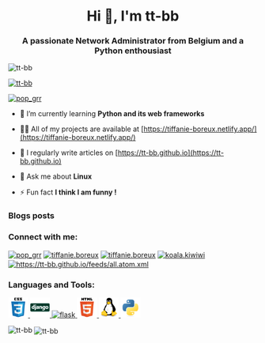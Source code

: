 <h1 align="center">Hi 👋, I'm tt-bb</h1>
<h3 align="center">A passionate Network Administrator from Belgium and a Python enthousiast</h3>

<p align="left"> <img src="https://komarev.com/ghpvc/?username=tt-bb&label=Profile%20views&color=4caf4f&style=flat" alt="tt-bb" /> </p>

<p align="left"> <a href="https://github.com/ryo-ma/github-profile-trophy"><img src="https://github-profile-trophy.vercel.app/?username=tt-bb" alt="tt-bb" /></a> </p>

<p align="left"> <a href="https://twitter.com/pop_grr" target="blank"><img src="https://img.shields.io/twitter/follow/pop_grr?logo=twitter&style=for-the-badge" alt="pop_grr" /></a> </p>

- 🌱 I’m currently learning **Python and its web frameworks**

- 👨‍💻 All of my projects are available at [https://tiffanie-boreux.netlify.app/](https://tiffanie-boreux.netlify.app/)

- 📝 I regularly write articles on [https://tt-bb.github.io](https://tt-bb.github.io)

- 💬 Ask me about **Linux**

- ⚡ Fun fact **I think I am funny !**

### Blogs posts
<!-- BLOG-POST-LIST:START -->
<!-- BLOG-POST-LIST:END -->

<h3 align="left">Connect with me:</h3>
<p align="left">
<a href="https://twitter.com/pop_grr" target="blank"><img align="center" src="https://raw.githubusercontent.com/rahuldkjain/github-profile-readme-generator/master/src/images/icons/Social/twitter.svg" alt="pop_grr" height="30" width="40" /></a>
<a href="https://linkedin.com/in/tiffanie.boreux" target="blank"><img align="center" src="https://raw.githubusercontent.com/rahuldkjain/github-profile-readme-generator/master/src/images/icons/Social/linked-in-alt.svg" alt="tiffanie.boreux" height="30" width="40" /></a>
<a href="https://fb.com/tiffanie.boreux" target="blank"><img align="center" src="https://raw.githubusercontent.com/rahuldkjain/github-profile-readme-generator/master/src/images/icons/Social/facebook.svg" alt="tiffanie.boreux" height="30" width="40" /></a>
<a href="https://instagram.com/koala.kiwiwi" target="blank"><img align="center" src="https://raw.githubusercontent.com/rahuldkjain/github-profile-readme-generator/master/src/images/icons/Social/instagram.svg" alt="koala.kiwiwi" height="30" width="40" /></a>
<a href="/https://tt-bb.github.io/feeds/all.atom.xml" target="blank"><img align="center" src="https://raw.githubusercontent.com/rahuldkjain/github-profile-readme-generator/master/src/images/icons/Social/rss.svg" alt="https://tt-bb.github.io/feeds/all.atom.xml" height="30" width="40" /></a>
</p>

<h3 align="left">Languages and Tools:</h3>
<p align="left"> <a href="https://www.w3schools.com/css/" target="_blank" rel="noreferrer"> <img src="https://raw.githubusercontent.com/devicons/devicon/master/icons/css3/css3-original-wordmark.svg" alt="css3" width="40" height="40"/> </a> <a href="https://www.djangoproject.com/" target="_blank" rel="noreferrer"> <img src="https://raw.githubusercontent.com/devicons/devicon/master/icons/django/django-original.svg" alt="django" width="40" height="40"/> </a> <a href="https://flask.palletsprojects.com/" target="_blank" rel="noreferrer"> <img src="https://www.vectorlogo.zone/logos/pocoo_flask/pocoo_flask-icon.svg" alt="flask" width="40" height="40"/> </a> <a href="https://www.w3.org/html/" target="_blank" rel="noreferrer"> <img src="https://raw.githubusercontent.com/devicons/devicon/master/icons/html5/html5-original-wordmark.svg" alt="html5" width="40" height="40"/> </a> <a href="https://www.linux.org/" target="_blank" rel="noreferrer"> <img src="https://raw.githubusercontent.com/devicons/devicon/master/icons/linux/linux-original.svg" alt="linux" width="40" height="40"/> </a> <a href="https://www.python.org" target="_blank" rel="noreferrer"> <img src="https://raw.githubusercontent.com/devicons/devicon/master/icons/python/python-original.svg" alt="python" width="40" height="40"/> </a> </p>

<p><img align="left" src="https://github-readme-stats.vercel.app/api/top-langs?username=tt-bb&show_icons=true&theme=dracula&locale=en&layout=compact" alt="tt-bb" /></p>

<p>&nbsp;<img align="center" src="https://github-readme-stats.vercel.app/api?username=tt-bb&show_icons=true&theme=dracula&locale=en" alt="tt-bb" /></p>
